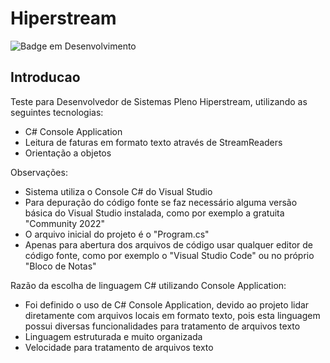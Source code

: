 # Hiperstream
![Badge em Desenvolvimento](https://img.shields.io/static/v1?label=STATUS&message=FINALIZADO&color=GREEN&style=for-the-badge)
## Introducao
Teste para Desenvolvedor de Sistemas Pleno Hiperstream, utilizando as seguintes tecnologias:
* C# Console Application
* Leitura de faturas em formato texto através de StreamReaders
* Orientação a objetos

Observações:
* Sistema utiliza o Console C# do Visual Studio 
* Para depuração do código fonte se faz necessário alguma versão básica do Visual Studio instalada, como por exemplo a gratuita "Community 2022"
* O arquivo inicial do projeto é o "Program.cs"
* Apenas para abertura dos arquivos de código usar qualquer editor de código fonte, como por exemplo o "Visual Studio Code" ou no próprio "Bloco de Notas"
 
Razão da escolha de linguagem C# utilizando Console Application:
* Foi definido o uso de C# Console Application, devido ao projeto lidar diretamente com arquivos locais em formato texto, pois esta linguagem possui diversas funcionalidades para tratamento de arquivos texto
* Linguagem estruturada e muito organizada
* Velocidade para tratamento de arquivos texto 